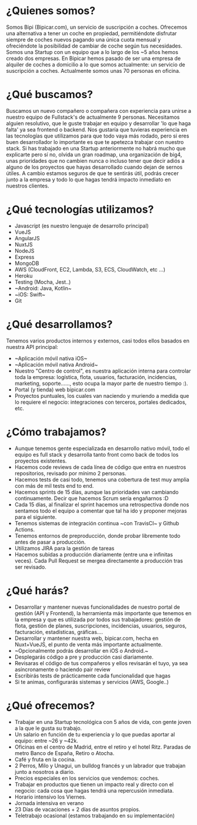 # ¿Quienes somos?

Somos Bipi (Bipicar.com), un servicio de suscripción a coches. Ofrecemos una alternativa a tener un coche en propiedad, permitiéndote disfrutar siempre de coches nuevos pagando una única cuota mensual y ofreciéndote la posibilidad de cambiar de coche según tus necesidades. Somos una Startup con un equipo que a lo largo de los ~5 años hemos creado dos empresas. En Bipicar hemos pasado de ser una empresa de alquiler de coches a domicilio a lo que somos actualmente: un servicio de suscripción a coches. Actualmente somos unas 70 personas en oficina.

# ¿Qué buscamos?
Buscamos un nuevo compañero o compañera con experiencia para unirse a nuestro equipo de Fullstack's de actualmente 9 personas. Necesitamos alguien resolutivo, que le guste trabajar en equipo y desarrollar 'lo que haga falta' ya sea frontend o backend.
Nos gustaría que tuvieras experiencia en las tecnologías que utilizamos para que todo vaya más rodado, pero si eres buen desarrollador lo importante es que te apetezca trabajar con nuestro stack.
Si has trabajado en una Startup anteriormente no habrá mucho que explicarte pero sí no, olvida un gran roadmap, una organización de big4, unas prioridades que no cambien nunca o incluso tener que decir adiós a alguno de los proyectos que hayas desarrollado cuando dejan de sernos útiles. A cambio estamos seguros de que te sentirás útil, podrás crecer junto a la empresa y todo lo que hagas tendrá impacto inmediato en nuestros clientes.

# ¿Qué tecnologías utilizamos?

- Javascript (es nuestro lenguaje de desarrollo principal)
- VueJS
- AngularJS
- NuxtJS
- NodeJS
- Express
- MongoDB
- AWS (CloudFront, EC2, Lambda, S3, ECS, CloudWatch, etc ...)
- Heroku
- Testing (Mocha, Jest..)
- ~Android: Java, Kotlin~
- ~iOS: Swift~
- Git

# ¿Qué desarrollamos?

Tenemos varios productos internos y externos, casi todos ellos basados en nuestra API principal:

- ~Aplicación móvil nativa iOS~
- ~Aplicación móvil nativa Android~
- Nuestro "Centro de control", es nuestra aplicación interna para controlar toda la empresa: logística, flota, usuarios, facturación, incidencias, marketing, soporte......, esto ocupa la mayor parte de nuestro tiempo :).
- Portal (y tienda) web bipicar.com
- Proyectos puntuales, los cuales van naciendo y muriendo a medida que lo requiere el negocio: integraciones con terceros, portales dedicados, etc.

# ¿Cómo trabajamos?

- Aunque tenemos gente especializada en desarrollo nativo móvil, todo el equipo es full stack y desarrolla tanto front como back de todos los proyectos existentes.
- Hacemos code reviews de cada línea de código que entra en nuestros repositorios, revisado por mínimo 2 personas.
- Hacemos tests de casi todo, tenemos una cobertura de test muy amplia con más de mil tests end to end.
- Hacemos sprints de 15 días, aunque las prioridades van cambiando continuamente. Decir que hacemos Scrum sería engañarnos :D
- Cada 15 días, al finalizar el sprint hacemos una retrospectiva donde nos sentamos todo el equipo a comentar que tal ha ido y proponer mejoras para el siguiente.
- Tenemos sistemas de integración continua ~con TravisCI~ y Github Actions.
- Tenemos entornos de preproducción, donde probar libremente todo antes de pasar a producción.
- Utilizamos JIRA para la gestión de tareas
- Hacemos subidas a producción diariamente (entre una e infinitas veces). Cada Pull Request se mergea directamente a producción tras ser revisado.

# ¿Qué harás?
- Desarrollar y mantener nuevas funcionalidades de nuestro portal de gestión (API y Frontend), la herramienta más importante que tenemos en la empresa y que es utilizada por todos sus trabajadores: gestión de flota, gestión de planes, suscripciones, incidencias, usuarios, seguros, facturación, estadísticas, gráficas....
- Desarrollar y mantener nuestra web, bipicar.com, hecha en Nuxt+VueJS, el punto de venta más importante actualmente.
- ~Opcionalmente podrás desarrollar en iOS o Android.~
- Desplegarás código a pre y producción casi diariamente.
- Revisaras el código de tus compañeros y ellos revisarán el tuyo, ya sea asíncronamente o haciendo pair review
- Escribirás tests de prácticamente cada funcionalidad que hagas
- Si te animas, configurarás sistemas y servicios (AWS, Google..)

# ¿Qué ofrecemos?
- Trabajar en una Startup tecnológica con 5 años de vida, con gente joven a la que le gusta su trabajo.
- Un salario en función de tu experiencia y lo que puedas aportar al equipo: entre ~26 y ~42k.
- Oficinas en el centro de Madrid, entre el retiro y el hotel Ritz. Paradas de metro Banco de España, Retiro o Atocha.
- Café y fruta en la cocina.
- 2 Perros, Milo y Unagui, un bulldog francés y un labrador que trabajan junto a nosotros a diario.
- Precios especiales en los servicios que vendemos: coches.
- Trabajar en productos que tienen un impacto real y directo con el negocio: cada cosa que hagas tendrá una repercusión inmediata.
- Horario intensivo los Viernes.
- Jornada intensiva en verano
- 23 Días de vacaciones + 2 días de asuntos propios.
- Teletrabajo ocasional (estamos trabajando en su implementación)


